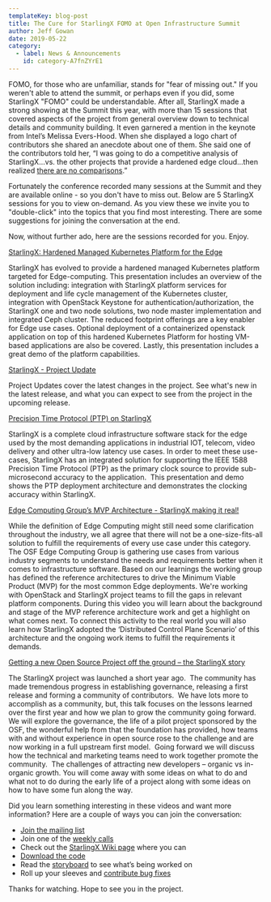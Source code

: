 ```yaml
---
templateKey: blog-post
title: The Cure for StarlingX FOMO at Open Infrastructure Summit
author: Jeff Gowan    
date: 2019-05-22
category: 
  - label: News & Announcements
    id: category-A7fnZYrE1
---
```


FOMO, for those who are unfamiliar, stands for "fear of missing out." If you weren't able to attend the summit, or perhaps even if you did, some StarlingX "FOMO" could be understandable.<!-- more --> After all, StarlingX made a strong showing at the Summit this year, with more than 15 sessions that covered aspects of the project from general overview down to technical details and community building. It even garnered a mention in the keynote from Intel’s Melissa Evers-Hood. When she displayed a logo chart of contributors she shared an anecdote about one of them. She said one of the contributors told her, “I was going to do a competitive analysis of StarlingX…vs. the other projects that provide a hardened edge cloud…then realized [there are no comparisons](https://www.youtube.com/watch?v=lRR3mJrg6t8&feature=youtu.be&t=343).”

Fortunately the conference recorded many sessions at the Summit and they are available online - so you don't have to miss out. Below are 5 StarlingX sessions for you to view on-demand. As you view these we invite you to "double-click" into the topics that you find most interesting. There are some suggestions for joining the conversation at the end.

Now, without further ado, here are the sessions recorded for you. Enjoy.

[StarlingX: Hardened Managed Kubernetes Platform for the Edge](https://www.youtube.com/watch?v=Wg095dkagBc&feature=youtu.be)

StarlingX has evolved to provide a hardened managed Kubernetes platform targeted for Edge-computing.
This presentation includes an overview of the solution including: integration with StarlingX platform services for deployment and life cycle management of the Kubernetes cluster, integration with OpenStack Keystone for authentication/authorization, the StarlingX one and two node solutions, two node master implementation and integrated Ceph cluster. The reduced footprint offerings are a key enabler for Edge use cases.
Optional deployment of a containerized openstack application on top of this hardened Kubernetes Platform for hosting VM-based applications are also be covered.
Lastly, this presentation includes a great demo of the platform capabilities.

[StarlingX - Project Update](https://www.youtube.com/watch?v=ImoTABqtdF8&feature=youtu.be)

Project Updates cover the latest changes in the project. See what's new in the latest release, and what you can expect to see from the project in the upcoming release.

[Precision Time Protocol (PTP) on StarlingX](https://www.youtube.com/watch?v=JwVEJ-nDxTo&feature=youtu.be)

StarlingX is a complete cloud infrastructure software stack for the edge used by the most demanding applications in industrial IOT, telecom, video delivery and other ultra-low latency use cases. In order to meet these use-cases, StarlingX has an integrated solution for supporting the IEEE 1588 Precision Time Protocol (PTP) as the primary clock source to provide sub-microsecond accuracy to the application.  This presentation and demo shows the PTP deployment architecture and demonstrates the clocking accuracy within StarlingX.

[Edge Computing Group’s MVP Architecture - StarlingX making it real!](https://www.youtube.com/watch?v=Hs8VdEK3e6A&feature=youtu.be)

While the definition of Edge Computing might still need some clarification throughout the industry, we all agree that there will not be a one-size-fits-all solution to fulfill the requirements of every use case under this category.
The OSF Edge Computing Group is gathering use cases from various industry segments to understand the needs and requirements better when it comes to infrastructure software. Based on our learnings the working group has defined the reference architectures to drive the Minimum Viable Product (MVP) for the most common Edge deployments. We're working with OpenStack and StarlingX project teams to fill the gaps in relevant platform components.
During this video you will learn about the background and stage of the MVP reference architecture work and get a highlight on what comes next. To connect this activity to the real world you will also learn how StarlingX adopted the ‘Distributed Control Plane Scenario’ of this architecture and the ongoing work items to fulfill the requirements it demands.

[Getting a new Open Source Project off the ground – the StarlingX story](https://www.youtube.com/watch?v=R-g9WsFB0bk&feature=youtu.be)

The StarlingX project was launched a short year ago.  The community has made tremendous progress in establishing governance, releasing a first release and forming a community of contributors.  We have lots more to accomplish as a community, but, this talk focuses on the lessons learned over the first year and how we plan to grow the community going forward.
We will explore the governance, the life of a pilot project sponsored by the OSF, the wonderful help from that the foundation has provided, how teams with and without experience in open source rose to the challenge and are now working in a full upstream first model.  Going forward we will discuss how the technical and marketing teams need to work together promote the community.  The challenges of attracting new developers – organic vs in-organic growth.
You will come away with some ideas on what to do and what not to do during the early life of a project along with some ideas on how to have some fun along the way.

Did you learn something interesting in these videos and want more information? Here are a couple of ways you can join the conversation:

- [Join the mailing list](http://lists.starlingx.io/cgi-bin/mailman/listinfo)
- Join one of the [weekly calls](https://wiki.openstack.org/wiki/Starlingx/Meetings)
- Check out the [StarlingX Wiki page](https://wiki.openstack.org/wiki/StarlingX#Welcome_to_the_StarlingX_Project) where you can
- [Download the code](https://opendev.org/starlingx)
- Read the [storyboard](https://storyboard.openstack.org/#!/project_group/86) to see what’s being worked on
- Roll up your sleeves and [contribute bug fixes](https://bugs.launchpad.net/starlingx)

Thanks for watching. Hope to see you in the project.
